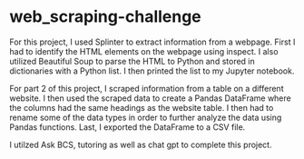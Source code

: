 # web_scraping-challenge

For this project, I used Splinter to extract information from a webpage. First I had to identify the HTML elements on the webpage using inspect. I also utilized Beautiful Soup to parse the HTML to Python and stored in dictionaries with a Python list. I then printed the list to my Jupyter notebook. 

For part 2 of this project, I scraped information from a table on a different website. I then used the scraped data to create a Pandas DataFrame where the columns had the same headings as the website table. I then had to rename some of the data types in order to further analyze the data using Pandas functions. Last, I exported the DataFrame to a CSV file.

I utilzed Ask BCS, tutoring as well as chat gpt to complete this project.
